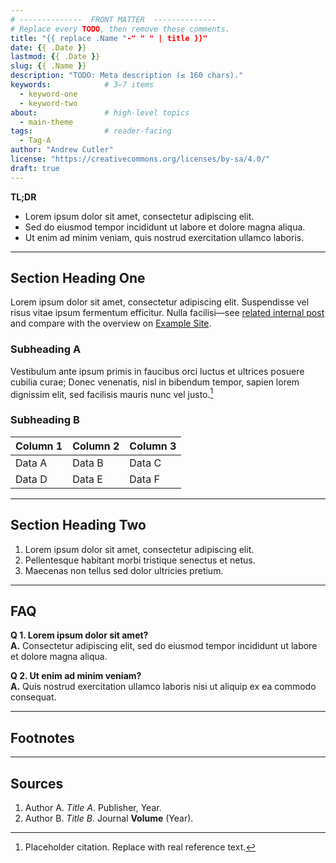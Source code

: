 ```yaml
---
# --------------  FRONT MATTER  -------------- 
# Replace every TODO, then remove these comments.
title: "{{ replace .Name "-" " " | title }}"
date: {{ .Date }}
lastmod: {{ .Date }}
slug: {{ .Name }}
description: "TODO: Meta description (≤ 160 chars)."
keywords:            # 3–7 items
  - keyword‑one
  - keyword‑two
about:               # high‑level topics
  - main‑theme
tags:                # reader‑facing
  - Tag‑A
author: "Andrew Cutler"
license: "https://creativecommons.org/licenses/by-sa/4.0/"
draft: true
---
```


**TL;DR**

- Lorem ipsum dolor sit amet, consectetur adipiscing elit.  
- Sed do eiusmod tempor incididunt ut labore et dolore magna aliqua.  
- Ut enim ad minim veniam, quis nostrud exercitation ullamco laboris.  

---

## Section Heading One

Lorem ipsum dolor sit amet, consectetur adipiscing elit. Suspendisse vel risus vitae ipsum fermentum efficitur. Nulla facilisi—see [related internal post](/internal‑placeholder/) and compare with the overview on [Example Site](https://example.com/).  

### Subheading A

Vestibulum ante ipsum primis in faucibus orci luctus et ultrices posuere cubilia curae; Donec venenatis, nisl in bibendum tempor, sapien lorem dignissim elit, sed facilisis mauris nunc vel justo.[^1]

### Subheading B

| Column 1 | Column 2 | Column 3 |
|----------|----------|----------|
| Data A   | Data B   | Data C   |
| Data D   | Data E   | Data F   |

---

## Section Heading Two

1. Lorem ipsum dolor sit amet, consectetur adipiscing elit.  
2. Pellentesque habitant morbi tristique senectus et netus.  
3. Maecenas non tellus sed dolor ultricies pretium.  

---

## FAQ <!-- retains FAQPage schema support -->

**Q 1. Lorem ipsum dolor sit amet?**  
**A.** Consectetur adipiscing elit, sed do eiusmod tempor incididunt ut labore et dolore magna aliqua.

**Q 2. Ut enim ad minim veniam?**  
**A.** Quis nostrud exercitation ullamco laboris nisi ut aliquip ex ea commodo consequat.

---

## Footnotes

[^1]: Placeholder citation. Replace with real reference text.

---

## Sources

1. Author A. *Title A*. Publisher, Year.  
2. Author B. *Title B*. Journal **Volume** (Year). 
